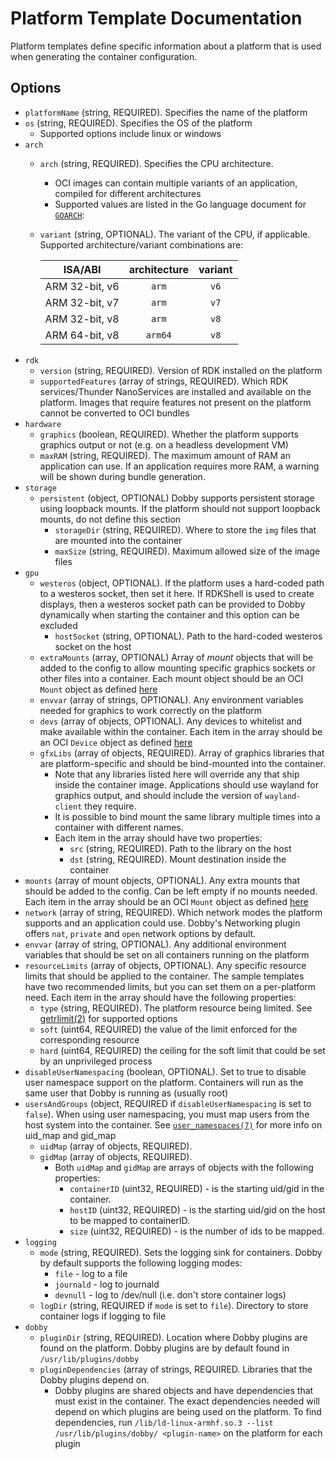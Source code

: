 # Platform Template Documentation
Platform templates define specific information about a platform that is used when generating the container configuration.

## Options
* `platformName` (string, REQUIRED). Specifies the name of the platform
* `os` (string, REQUIRED). Specifies the OS of the platform
  * Supported options include linux or windows
* `arch`
  * `arch` (string, REQUIRED). Specifies the CPU architecture.
    * OCI images can contain multiple variants of an application, compiled for different architectures
    * Supported values are listed in the Go language document for [`GOARCH`](https://golang.org/doc/install/source#environment):
  * `variant` (string, OPTIONAL). The variant of the CPU, if applicable. Supported architecture/variant combinations are:

    |    ISA/ABI     | architecture | variant |
    | :------------: | :----------: | :-----: |
    | ARM 32-bit, v6 |    `arm`     |  `v6`   |
    | ARM 32-bit, v7 |    `arm`     |  `v7`   |
    | ARM 32-bit, v8 |    `arm`     |  `v8`   |
    | ARM 64-bit, v8 |   `arm64`    |  `v8`   |
* `rdk`
  * `version` (string, REQUIRED). Version of RDK installed on the platform
  * `supportedFeatures` (array of strings, REQUIRED). Which RDK services/Thunder NanoServices are installed and available on the platform. Images that require features not present on the platform cannot be converted to OCI bundles
* `hardware`
  * `graphics` (boolean, REQUIRED). Whether the platform supports graphics output or not (e.g. on a headless development VM)
  * `maxRAM` (string, REQUIRED). The maximum amount of RAM an application can use. If an application requires more RAM, a warning will be shown during bundle generation.
* `storage`
  * `persistent` (object, OPTIONAL) Dobby supports persistent storage using loopback mounts. If the platform should not support loopback mounts, do not define this section
    * `storageDir` (string, REQUIRED). Where to store the `img` files that are mounted into the container
    * `maxSize` (string, REQUIRED). Maximum allowed size of the image files
* `gpu`
  * `westeros` (object, OPTIONAL). If the platform uses a hard-coded path to a westeros socket, then set it here. If RDKShell is used to create displays, then a westeros socket path can be provided to Dobby dynamically when starting the container and this option can be excluded
    * `hostSocket` (string, OPTIONAL). Path to the hard-coded westeros socket on the host
  * `extraMounts` (array, OPTIONAL) Array of *mount* objects that will be added to the config to allow mounting specific graphics sockets or other files into a container. Each mount object should be an OCI `Mount` object as defined [here](https://github.com/opencontainers/runtime-spec/blob/master/config.md#mounts)
  * `envvar` (array of strings, OPTIONAL). Any environment variables needed for graphics to work correctly on the platform
  * `devs` (array of objects, OPTIONAL). Any devices to whitelist and make available within the container. Each item in the array should be an OCI `Device` object as defined [here](https://github.com/opencontainers/runtime-spec/blob/master/config-linux.md#devices)
  * `gfxLibs` (array of objects, REQUIRED). Array of graphics libraries that are platform-specific and should be bind-mounted into the container.
    * Note that any libraries listed here will override any that ship inside the container image. Applications should use wayland for graphics output, and should include the version of `wayland-client` they require.
    * It is possible to bind mount the same library multiple times into a container with different names.
    * Each item in the array should have two properties:
      * `src` (string, REQUIRED). Path to the library on the host
      * `dst` (string, REQUIRED). Mount destination inside the container
* `mounts` (array of mount objects, OPTIONAL). Any extra mounts that should be added to the config. Can be left empty if no mounts needed. Each item in the array should be an OCI `Mount` object as defined [here](https://github.com/opencontainers/runtime-spec/blob/master/config.md#mounts)
* `network` (array of string, REQUIRED). Which network modes the platform supports and an application could use. Dobby's Networking plugin offers `nat`, `private` and `open` network options by default.
* `envvar` (array of string, OPTIONAL). Any additional environment variables that should be set on all containers running on the platform
* `resourceLimits` (array of objects, OPTIONAL). Any specific resource limits that should be applied to the container. The sample templates have two recommended limits, but you can set them on a per-platform need. Each item in the array should have the following properties:
  * `type` (string, REQUIRED). The platform resource being limited. See [getrlimit(2)](https://man7.org/linux/man-pages/man2/getrlimit.2.html) for supported options
  * `soft` (uint64, REQUIRED) the value of the limit enforced for the corresponding resource
  * `hard` (uint64, REQUIRED) the ceiling for the soft limit that could be set by an unprivileged process
* `disableUserNamespacing` (boolean, OPTIONAL). Set to true to disable user namespace support on the platform. Containers will run as the same user that Dobby is running as (usually root)
* `usersAndGroups` (object, REQUIRED if `disableUserNamespacing` is set to `false`). When using user namespacing, you must map users from the host system into the container. See [`user_namespaces(7)`](https://www.man7.org/linux/man-pages/man7/user_namespaces.7.html) for more info on uid_map and gid_map
  * `uidMap` (array of objects, REQUIRED).
  * `gidMap` (array of objects, REQUIRED).
    * Both `uidMap` and `gidMap` are arrays of objects with the following properties:
      * `containerID` (uint32, REQUIRED) - is the starting uid/gid in the container.
      * `hostID` (uint32, REQUIRED) - is the starting uid/gid on the host to be mapped to containerID.
      * `size` (uint32, REQUIRED) - is the number of ids to be mapped.
* `logging`
  * `mode` (string, REQUIRED). Sets the logging sink for containers. Dobby by default supports the following logging modes:
    * `file` - log to a file
    * `journald` - log to journald
    * `devnull` - log to /dev/null (i.e. don't store container logs)
  * `logDir` (string, REQUIRED if `mode` is set to `file`). Directory to store container logs if logging to file
* `dobby`
  * `pluginDir` (string, REQUIRED). Location where Dobby plugins are found on the platform. Dobby plugins are by default found in `/usr/lib/plugins/dobby`
  * `pluginDependencies` (array of strings, REQUIRED. Libraries that the Dobby plugins depend on.
    * Dobby plugins are shared objects and have dependencies that must exist in the container. The exact dependencies needed will depend on which plugins are being used on the platform. To find dependencies, run `/lib/ld-linux-armhf.so.3 --list /usr/lib/plugins/dobby/ <plugin-name>` on the platform for each plugin